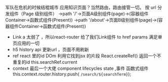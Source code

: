军队在危机的时候结棍城市
应用知识页面？当然路由，路由接管一切。
按 url 分发组件（Page 级别组件）
->path '/'->页面A级别组件(page)->(容器组件Container->函数式组件(Present))
->path '/about'->页面B级别组件(page)->(容器组件Container->函数式组件(Present))
- Link
a 太弱了 ，所以react-router 给了我们Link组件 to href params
满足单页应用的一切
- h5 history  api  更新url ，页面不用刷新
- ref react 里的id DOm 利用它找到jsx 的片段
React.createRef() 返回一个不重复的id
this.searchRef.current
- context 最后一个大佬 component lifecycles state ,事件 函数式组件
 this.context.router.history.push( `/search/${searchTerm}`);